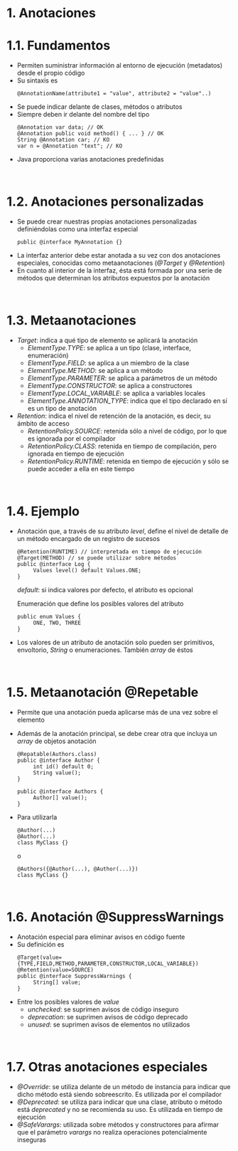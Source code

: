 # 1. Anotaciones

# 1.1. Fundamentos

- Permiten suministrar información al entorno de ejecución (metadatos) desde el propio código
- Su sintaxis es
  ```
  @AnnotationName(attribute1 = "value", attribute2 = "value"..)
  ```
- Se puede indicar delante de clases, métodos o atributos
- Siempre deben ir delante del nombre del tipo
  ```
  @Annotation var data; // OK
  @Annotation public void method() { ... } // OK
  String @Annotation car; // KO
  var n = @Annotation "text"; // KO
  ```
- Java proporciona varias anotaciones predefinidas

<br>

# 1.2. Anotaciones personalizadas

- Se puede crear nuestras propias anotaciones personalizadas definiéndolas como una interfaz especial
  ```
  public @interface MyAnnotation {}
  ```
- La interfaz anterior debe estar anotada a su vez con dos anotaciones especiales, conocidas como metaanotaciones (_@Target_ y _@Retention_)
- En cuanto al interior de la interfaz, ésta está formada por una serie de métodos que determinan los atributos expuestos por la anotación

<br>

# 1.3. Metaanotaciones

- _Target_: indica a qué tipo de elemento se aplicará la anotación
  - _ElementType.TYPE_: se aplica a un tipo (clase, interface, enumeración)
  - _ElementType.FIELD_: se aplica a un miembro de la clase
  - _ElementType.METHOD_: se aplica a un método
  - _ElementType.PARAMETER_: se aplica a parámetros de un método
  - _ElementType.CONSTRUCTOR_: se aplica a constructores
  - _ElementType.LOCAL_VARIABLE_: se aplica a variables locales
  - _ElementType.ANNOTATION_TYPE_: indica que el tipo declarado en sí es un tipo de anotación
- _Retention_: indica el nivel de retención de la anotación, es decir, su ámbito de acceso
  - _RetentionPolicy.SOURCE_: retenida sólo a nivel de código, por lo que es ignorada por el compilador
  - _RetentionPolicy.CLASS_: retenida en tiempo de compilación, pero ignorada en tiempo de ejecución
  - _RetentionPolicy.RUNTIME_: retenida en tiempo de ejecución y sólo se puede acceder a ella en este tiempo

<br>

# 1.4. Ejemplo

- Anotación que, a través de su atributo _level_, define el nivel de detalle de un método encargado de un registro de sucesos

  ```
  @Retention(RUNTIME) // interpretada en tiempo de ejecución
  @Target(METHOD) // se puede utilizar sobre métodos
  public @interface Log {
       Values level() default Values.ONE;
  }
  ```

  _default_: si indica valores por defecto, el atributo es opcional

  Enumeración que define los posibles valores del atributo

  ```
  public enum Values {
       ONE, TWO, THREE
  }
  ```

- Los valores de un atributo de anotación solo pueden ser primitivos, envoltorio, _String_ o enumeraciones. También _array_ de éstos

<br>

# 1.5. Metaanotación @Repetable

- Permite que una anotación pueda aplicarse más de una vez sobre el elemento
- Además de la anotación principal, se debe crear otra que incluya un _array_ de objetos anotación
  ```
  @Repatable(Authors.class)
  public @interface Author {
       int id() default 0;
       String value();
  }
  ```
  ```
  public @interface Authors {
       Author[] value();
  }
  ```
- Para utilizarla

  ```
  @Author(...)
  @Author(...)
  class MyClass {}
  ```

  o

  ```
  @Authors({@Author(...), @Author(...)})
  class MyClass {}
  ```

<br>

# 1.6. Anotación @SuppressWarnings

- Anotación especial para eliminar avisos en código fuente
- Su definición es
  ```
  @Target(value={TYPE,FIELD,METHOD,PARAMETER,CONSTRUCTOR,LOCAL_VARIABLE})
  @Retention(value=SOURCE)
  public @interface SuppressWarnings {
       String[] value;
  }
  ```
- Entre los posibles valores de _value_
  - _unchecked_: se suprimen avisos de código inseguro
  - _deprecation_: se suprimen avisos de código deprecado
  - _unused_: se suprimen avisos de elementos no utilizados

<br>

# 1.7. Otras anotaciones especiales

- _@Override_: se utiliza delante de un método de instancia para indicar que dicho método está siendo sobreescrito. Es utilizada por el compilador
- _@Deprecated_: se utiliza para indicar que una clase, atributo o método está _deprecated_ y no se recomienda su uso. Es utilizada en tiempo de ejecución
- _@SafeVarargs_: utilizada sobre métodos y constructores para afirmar que el parámetro _varargs_ no realiza operaciones potencialmente inseguras
